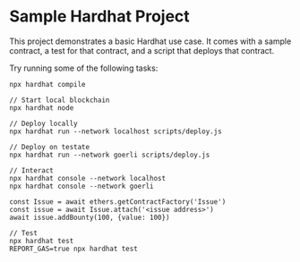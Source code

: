 # Sample Hardhat Project

This project demonstrates a basic Hardhat use case. It comes with a sample contract, a test for that contract, and a script that deploys that contract.

Try running some of the following tasks:

```shell
npx hardhat compile

// Start local blockchain
npx hardhat node

// Deploy locally
npx hardhat run --network localhost scripts/deploy.js

// Deploy on testate
npx hardhat run --network goerli scripts/deploy.js

// Interact
npx hardhat console --network localhost
npx hardhat console --network goerli

const Issue = await ethers.getContractFactory('Issue')
const issue = await Issue.attach('<issue address>')
await issue.addBounty(100, {value: 100})

// Test
npx hardhat test
REPORT_GAS=true npx hardhat test
```
